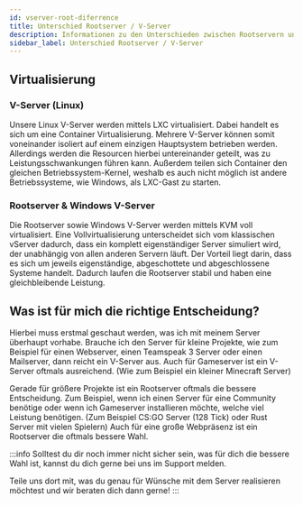 ```yaml
---
id: vserver-root-diferrence
title: Unterschied Rootserver / V-Server
description: Informationen zu den Unterschieden zwischen Rootservern und vServern bei ZAP-Hosting - ZAP-Hosting.com Dokumnentationen
sidebar_label: Unterschied Rootserver / V-Server
---
```


## Virtualisierung
### V-Server (Linux)
Unsere Linux V-Server werden mittels LXC virtualisiert.
Dabei handelt es sich um eine Container Virtualisierung.
Mehrere V-Server können somit voneinander isoliert auf einem einzigen Hauptsystem betrieben werden.
Allerdings werden die Resourcen hierbei untereinander geteilt, was zu Leistungsschwankungen führen kann.
Außerdem teilen sich Container den gleichen Betriebssystem-Kernel,
weshalb es auch nicht möglich ist andere Betriebssysteme, wie Windows, als LXC-Gast zu starten. 

### Rootserver & Windows V-Server
Die Rootserver sowie Windows V-Server werden mittels KVM voll virtualisiert. Eine Vollvirtualisierung unterscheidet sich vom klassischen vServer dadurch, dass ein komplett eigenständiger Server simuliert wird, der unabhängig von allen anderen Servern läuft. Der Vorteil liegt darin, dass es sich um jeweils eigenständige, abgeschottete und abgeschlossene Systeme handelt. Dadurch laufen die Rootserver stabil und haben eine gleichbleibende Leistung.

## Was ist für mich die richtige Entscheidung?
Hierbei muss erstmal geschaut werden, was ich mit meinem Server überhaupt vorhabe. Brauche ich den Server für kleine Projekte, wie zum Beispiel für einen Webserver, einen Teamspeak 3 Server oder einen Mailserver, dann reicht ein V-Server aus.
Auch für Gameserver ist ein V-Server oftmals ausreichend. (Wie zum Beispiel ein kleiner Minecraft Server)

Gerade für größere Projekte ist ein Rootserver oftmals die bessere Entscheidung.
Zum Beispiel, wenn ich einen Server für eine Community benötige oder wenn ich Gameserver installieren möchte, welche viel Leistung benötigen.
(Zum Beispiel CS:GO Server (128 Tick) oder Rust Server mit vielen Spielern)
Auch für eine große Webpräsenz ist ein Rootserver die oftmals bessere Wahl.

:::info
Solltest du dir noch immer nicht sicher sein, was für dich die bessere Wahl ist, kannst du dich gerne bei uns im Support melden.

Teile uns dort mit, was du genau für Wünsche mit dem Server realisieren möchtest und wir beraten dich dann gerne! 
:::
